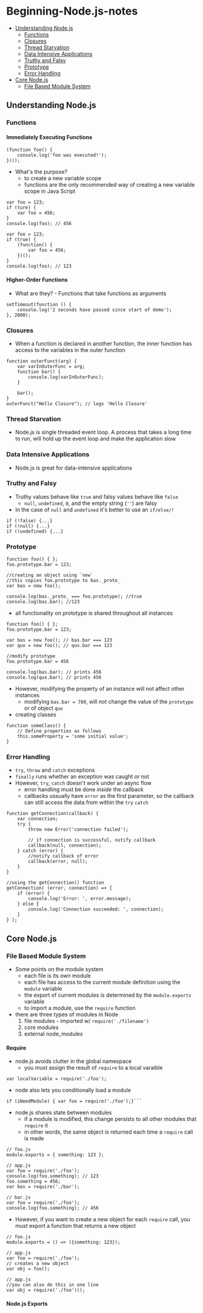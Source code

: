# Beginning-Node.js-notes

- [Understanding Node.js](#understanding-node.js)
  - [Functions](#functions)
  - [Closures](#closures)
  - [Thread Starvation](#thread-starvation)
  - [Data Intensive Applications](#data-intensive-applications)
  - [Truthy and Falsy](#truthy-and-falsy)
  - [Prototype](#prototype)
  - [Error Handling](#error-handling)
- [Core Node.js](#core-node.js)
  - [File Based Module System](#file-based-module-system)

## Understanding Node.js

### Functions

#### Immediately Executing Functions

```
(function foo() {
    console.log('foo was executed!');
})();
```

- What's the purpose?
  - to create a new variable scope
  - functions are the only recommended way of creating a new variable scope in Java Script

```
var foo = 123;
if (ture) {
    var foo = 456;
}
console.log(foo); // 456
```

```
var foo = 123;
if (true) {
    (function() {
        var foo = 456;
    })();
}
console.log(foo); // 123
```

#### Higher-Order Functions

- What are they? - Functions that take functions as arguments

```
setTimeout(function () {
    console.log('2 seconds have passed since start of demo');
}, 2000);
```

### Closures

- When a function is declared in another function, the inner function has access to the variables in the outer function

```
function outerFunct(arg) {
    var varInOuterFunc = arg;
    function bar() {
        console.log(varInOuterFunc);
    }

    bar();
}
outerFunct("Hello Closure"); // logs 'Hello Closure'
```

### Thread Starvation

- Node.js is single threaded event loop. A process that takes a long time to run, will hold up the event loop and make the application slow

### Data Intensive Applications

- Node.js is great for data-intensive applications

### Truthy and Falsy

- Truthy values behave like `true` and falsy values behave like `false`
  - `null`, `undefined`, `0`, and the empty string (`''`) are falsy
- In the case of `null` and `undefined` it's better to use an `if/else/!`

```
if (!false) {...}
if (!null) {...}
if (!undefined) {...}
```

### Prototype

```
function foo() { };
foo.prototype.bar = 123;

//creating an object using `new`
//this copies foo.prototype to bas._proto_
var bas = new foo();

console.log(bas._proto_ === foo.prototype); //true
console.log(bas.bar); //123
```

- all functionality on prototype is shared throughout all instances

```
function foo() { };
foo.prototype.bar = 123;

var bas = new foo(); // bas.bar === 123
var qux = new foo(); // qux.bar === 123

//modify prototype
foo.prototype.bar = 456

console.log(bas.bar); // prints 456
console.log(qux.bar); // prints 456
```

- However, modifying the property of an instance will not affect other instances
  - modifying `bas.bar = 789`, will not change the value of the `prototype` or of object `qux`
- creating classes

```
function someClass() {
    // Define properties as follows
    this.someProperty = 'some initial value';
}
```

### Error Handling

- `try`, `throw` and `catch` exceptions
- `finally` runs whether an exception was caught or not
- However, `try`, `catch` doesn't work under an async flow
  - error handling must be done _inside_ the callback
  - callbacks ussually have `error` as the first parameter, so the callback can still access the data from within the `try` `catch`

```
function getConnection(callback) {
    var connection;
    try {
        throw new Error('connection failed');

        // if connection is successful, notify callback
        callback(null, connection);
    } catch (error) {
        //notify callback of error
        callback(error, null);
    }
}

//using the getConnection() function
getConnection( (error, connection) => {
    if (error) {
        console.log('Error: ', error.message);
    } else {
        console.log('Connection succeeded: ', connection);
    }
} );
```

## Core Node.js

### File Based Module System

- Some points on the module system
  - each file is its own module
  - each file has access to the current module definition using the `module` variable
  - the export of current modules is determined by the `module.exports` variable
  - to import a module, use the `require` function
- there are three types of modules in Node
  1. file modules - imported w/ `require('./filename')`
  2. core modules
  3. external node_modules

#### Require

- node.js avoids clutter in the global namespace
  - you must assign the result of `require` to a local varaible

```
var localVariable = require('./foo');
```

- node also lets you conditionally load a module

````
if (iNeedModule) { var foo = require('./foo');}```
````

- node.js shares state between modules
  - if a module is modified, this change persists to all other modules that `require` it
  - in other words, the same object is returned each time a `require` call is made

```
// foo.js
module.exports = { something: 123 };

// app.js
var foo = require('./foo');
console.log(foo.something); // 123
foo.something = 456;
var bas = require('./bar');

// bar.js
var foo = require('./foo');
console.log(foo.something); // 456
```

- However, if you want to create a new object for each `require` call, you must export a function that returns a new object

```
// foo.js
module.exports = () => ({something: 123});

// app.js
var foo = require('./foo');
// creates a new object
var obj = foo();
```

```
// app.js
//you can also do this in one line
var obj = require('./foo')();
```

#### Node.js Exports
